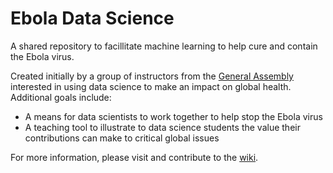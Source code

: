 Ebola Data Science
==================

A shared repository to facillitate machine learning to help cure and contain the Ebola virus.

Created initially by a group of instructors from the [General Assembly](http://www.generalassemb.ly) interested in using data science to make an impact on global health.  Additional goals include:

* A means for data scientists to work together to help stop the Ebola virus
* A teaching tool to illustrate to data science students the value their contributions can make to critical global issues


For more information, please visit and contribute to the [wiki](https://github.com/TeachingDataScience/ebola/wiki).
